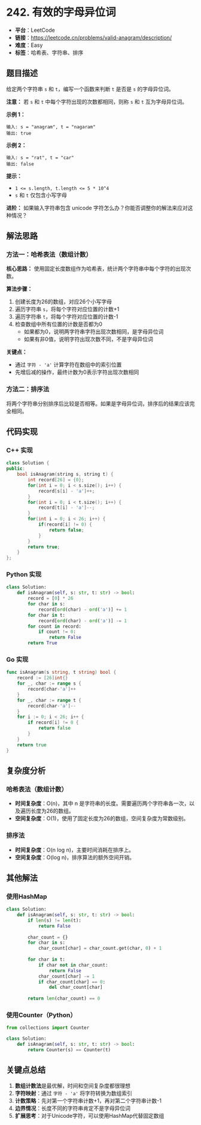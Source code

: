 # 242. 有效的字母异位词

- **平台**：LeetCode
- **链接**：https://leetcode.cn/problems/valid-anagram/description/
- **难度**：Easy
- **标签**：哈希表、字符串、排序

## 题目描述

给定两个字符串 `s` 和 `t`，编写一个函数来判断 `t` 是否是 `s` 的字母异位词。

**注意：** 若 `s` 和 `t` 中每个字符出现的次数都相同，则称 `s` 和 `t` 互为字母异位词。

**示例 1：**
```
输入: s = "anagram", t = "nagaram"
输出: true
```

**示例 2：**
```
输入: s = "rat", t = "car"
输出: false
```

**提示：**
- `1 <= s.length, t.length <= 5 * 10^4`
- `s` 和 `t` 仅包含小写字母

**进阶：** 如果输入字符串包含 unicode 字符怎么办？你能否调整你的解法来应对这种情况？

## 解法思路

### 方法一：哈希表法（数组计数）

**核心思路：** 使用固定长度数组作为哈希表，统计两个字符串中每个字符的出现次数。

**算法步骤：**
1. 创建长度为26的数组，对应26个小写字母
2. 遍历字符串 `s`，将每个字符对应位置的计数+1
3. 遍历字符串 `t`，将每个字符对应位置的计数-1  
4. 检查数组中所有位置的计数是否都为0
   - 如果都为0，说明两字符串字符出现次数相同，是字母异位词
   - 如果有非0值，说明字符出现次数不同，不是字母异位词

**关键点：**
- 通过 `字符 - 'a'` 计算字符在数组中的索引位置
- 先增后减的操作，最终计数为0表示字符出现次数相同

### 方法二：排序法

将两个字符串分别排序后比较是否相等。如果是字母异位词，排序后的结果应该完全相同。

## 代码实现

### C++ 实现

```cpp
class Solution {
public:
    bool isAnagram(string s, string t) {
        int record[26] = {0};
        for(int i = 0; i < s.size(); i++) {
            record[s[i] - 'a']++;
        }
        for(int i = 0; i < t.size(); i++) {
            record[t[i] - 'a']--;
        }
        for(int i = 0; i < 26; i++) {
            if(record[i] != 0) {
                return false;
            }
        }
        return true;
    }
};
```

### Python 实现

```python
class Solution:
    def isAnagram(self, s: str, t: str) -> bool:
        record = [0] * 26
        for char in s:
            record[ord(char) - ord('a')] += 1
        for char in t:
            record[ord(char) - ord('a')] -= 1
        for count in record:
            if count != 0:
                return False
        return True
```

### Go 实现

```go
func isAnagram(s string, t string) bool {
    record := [26]int{}
    for _, char := range s {
        record[char-'a']++
    }
    for _, char := range t {
        record[char-'a']--
    }
    for i := 0; i < 26; i++ {
        if record[i] != 0 {
            return false
        }
    }
    return true
}
```

## 复杂度分析

### 哈希表法（数组计数）
- **时间复杂度**：O(n)，其中 n 是字符串的长度。需要遍历两个字符串各一次，以及遍历长度为26的数组。
- **空间复杂度**：O(1)，使用了固定长度为26的数组，空间复杂度为常数级别。

### 排序法
- **时间复杂度**：O(n log n)，主要时间消耗在排序上。
- **空间复杂度**：O(log n)，排序算法的额外空间开销。

## 其他解法

### 使用HashMap
```python
class Solution:
    def isAnagram(self, s: str, t: str) -> bool:
        if len(s) != len(t):
            return False
        
        char_count = {}
        for char in s:
            char_count[char] = char_count.get(char, 0) + 1
        
        for char in t:
            if char not in char_count:
                return False
            char_count[char] -= 1
            if char_count[char] == 0:
                del char_count[char]
        
        return len(char_count) == 0
```

### 使用Counter（Python）
```python
from collections import Counter

class Solution:
    def isAnagram(self, s: str, t: str) -> bool:
        return Counter(s) == Counter(t)
```

## 关键点总结

1. **数组计数法**是最优解，时间和空间复杂度都很理想
2. **字符映射**：通过 `字符 - 'a'` 将字符转换为数组索引
3. **计数策略**：先对第一个字符串计数+1，再对第二个字符串计数-1
4. **边界情况**：长度不同的字符串肯定不是字母异位词
5. **扩展思考**：对于Unicode字符，可以使用HashMap代替固定数组
